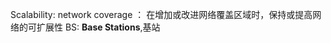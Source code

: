 Scalability: network coverage ： 在增加或改进网络覆盖区域时，保持或提高网络的可扩展性
BS: **Base Stations**,基站























